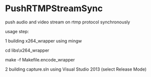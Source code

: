 # PushRTMPStreamSync
push audio and video stream on rtmp protocol synchronously

usage step:

1 building x264_wrapper using mingw

 cd libs\x264_wrapper
 
 make -f Makefile.encode_wrapper
 
2 building capture.sln using Visual Studio 2013 (select Release Mode)




